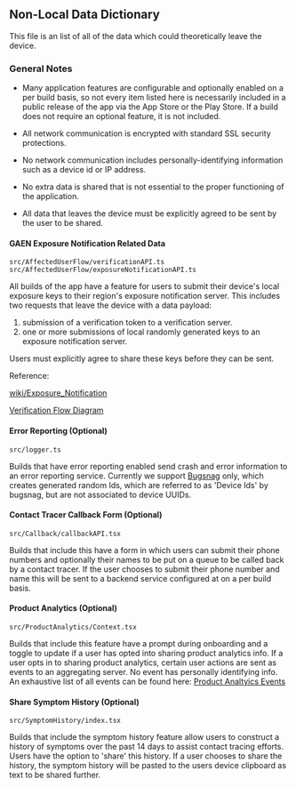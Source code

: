 ## Non-Local Data Dictionary

This file is an list of all of the data which could theoretically leave the
device.

### General Notes

- Many application features are configurable and optionally enabled on a per
  build basis, so not every item listed here is necessarily included in a public
  release of the app via the App Store or the Play Store. If a build does not
  require an optional feature, it is not included.

- All network communication is encrypted with standard SSL security protections.

- No network communication includes personally-identifying information such as a
  device id or IP address.

- No extra data is shared that is not essential to the proper functioning of
  the application.

- All data that leaves the device must be explicitly agreed to be sent by
  the user to be shared.

#### GAEN Exposure Notification Related Data

`src/AffectedUserFlow/verificationAPI.ts`
`src/AffectedUserFlow/exposureNotificationAPI.ts`

All builds of the app have a feature for users to submit their device's local
exposure keys to their region's exposure notification server. This includes two
requests that leave the device with a data payload:

1. submission of a verification token to a verification server.
2. one or more submissions of local randomly generated keys to an exposure notification server.

Users must explicitly agree to share these keys before they can be
sent.

Reference:

[wiki/Exposure_Notification](https://en.wikipedia.org/wiki/Exposure_Notification)

[Verification Flow Diagram](https://developers.google.com/android/exposure-notifications/verification-system#flow-diagram)

#### Error Reporting (Optional)

`src/logger.ts`

Builds that have error reporting enabled send crash and error information to an
error reporting service. Currently we support
[Bugsnag](https://docs.bugsnag.com/) only, which creates generated random Ids,
which are referred to as 'Device Ids' by bugsnag, but are not associated to
device UUIDs.

#### Contact Tracer Callback Form (Optional)

`src/Callback/callbackAPI.tsx`

Builds that include this have a form in which users can submit their phone
numbers and optionally their names to be put on a queue to be called back by a
contact tracer. If the user chooses to submit their phone number and name this
will be sent to a backend service configured at on a per build basis.

#### Product Analytics (Optional)

`src/ProductAnalytics/Context.tsx`

Builds that include this feature have a prompt during onboarding and a toggle
to update if a user has opted into sharing product analytics info. If a user
opts in to sharing product analytics, certain user actions are sent as events to
an aggregating server. No event has personally identifying info. An exhaustive
list of all events can be found here: [Product Analtyics
Events](PRODUCT_ANALYTICS_EVENTS.md)

#### Share Symptom History (Optional)

`src/SymptomHistory/index.tsx`

Builds that include the symptom history feature allow users to construct a
history of symptoms over the past 14 days to assist contact tracing efforts.
Users have the option to 'share' this history. If a user chooses to share the
history, the symptom history will be pasted to the users device clipboard as
text to be shared further.

